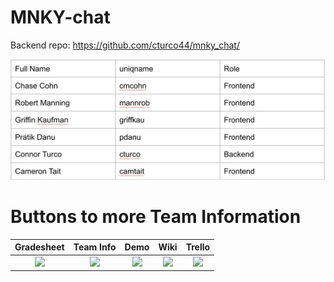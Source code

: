 # MNKY-chat

Backend repo: https://github.com/cturco44/mnky_chat/

![Team Slide](https://github.com/cmcohn22/NameUndecided/blob/mergeWithoutCam/Screen%20Shot%202021-12-10%20at%204.52.05%20PM.png?raw=true)

# Buttons to more Team Information

| Gradesheet | Team Info | Demo  |  Wiki |  Trello  |
|:----------:|:---------:|:-----:|:-----:|:--------:|
|[<img src="https://eecs441.eecs.umich.edu/img/admin/grades3.png">][grade_sheet]|[<img src="https://eecs441.eecs.umich.edu/img/admin/team.png">][team_contract]|[<img src="https://eecs441.eecs.umich.edu/img/admin/video.png">][demo_page]|[<img src="https://eecs441.eecs.umich.edu/img/admin/wiki.png">][wiki_page]|[<img src="https://eecs441.eecs.umich.edu/img/admin/trello.png">][process_page]|

[grade_sheet]: https://docs.google.com/spreadsheets/d/1X3MaZ2m3UsdjcJARJQvdTjxElceTxeJx2uY92idq3xk/edit?usp=sharing
[team_contract]: https://docs.google.com/document/d/1LVtQVjuwQcy2pCgUkgsYg-9ktsFKb0XQSV9dtNvl5dg/edit
[demo_page]: https://youtu.be/tN5UAaUq6x8
[wiki_page]: https://github.com/cmcohn22/NameUndecided/wiki
[process_page]: https://trello.com/b/52iqpLrr/nameundecided

